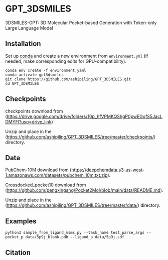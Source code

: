 # GPT_3DSMILES

3DSMILES-GPT: 3D Molecular Pocket-based Generation with Token-only Large Language Model


## Installation

Set up [conda](https://conda.io/en/latest/index.html) and create a new environment from
`environment.yml` (if needed, make corresponding edits for GPU-compatibility).
```shell
conda env create -f environment.yaml
conda activate gpt3dsmiles
git clone https://github.com/ashipiling/GPT_3DSMILES.git
cd GPT_3DSMILES
```


## Checkpoints

checkpoints download from (https://drive.google.com/drive/folders/10p_hfVPMKQShgP0pwEGofS5JacLDMYFl?usp=drive_link)

Unzip and place in the (https://github.com/ashipiling/GPT_3DSMILES/tree/master/checkpoints/) directory.


## Data

PubChem-10M download from (https://deepchemdata.s3-us-west-1.amazonaws.com/datasets/pubchem_10m.txt.zip).

Crossdocked_pocket10 download from (https://github.com/pengxingang/Pocket2Mol/blob/main/data/README.md).

Unzip and place in the (https://github.com/ashipiling/GPT_3DSMILES/tree/master/data/) directory.


## Examples

```shell
python3 sample_from_ligand_msms.py --task_name test_parse_args --pocket_p data/5p9j_blank.pdb --ligand_p data/5p9j.sdf
```

## Citation

